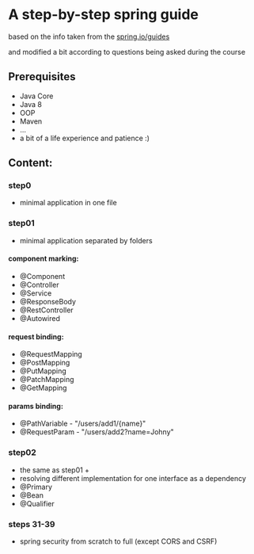 # A step-by-step spring guide

based on the info taken from the [spring.io/guides](https://spring.io/guides) 

and modified a bit according to questions being asked during the course

## Prerequisites

- Java Core
- Java 8
- OOP
- Maven
- ...
- a bit of a life experience and patience :)

## Content:

### step0

- minimal application in one file

### step01

- minimal application separated by folders

#### component marking:
* @Component
* @Controller
* @Service
* @ResponseBody
* @RestController
* @Autowired

#### request binding:
* @RequestMapping
* @PostMapping
* @PutMapping
* @PatchMapping
* @GetMapping

#### params binding:
* @PathVariable - "/users/add1/{name}"
* @RequestParam - "/users/add2?name=Johny"

### step02

* the same as step01 +
* resolving different implementation for one interface as a dependency
* @Primary
* @Bean
* @Qualifier

### steps 31-39

* spring security from scratch to full (except CORS and CSRF)
